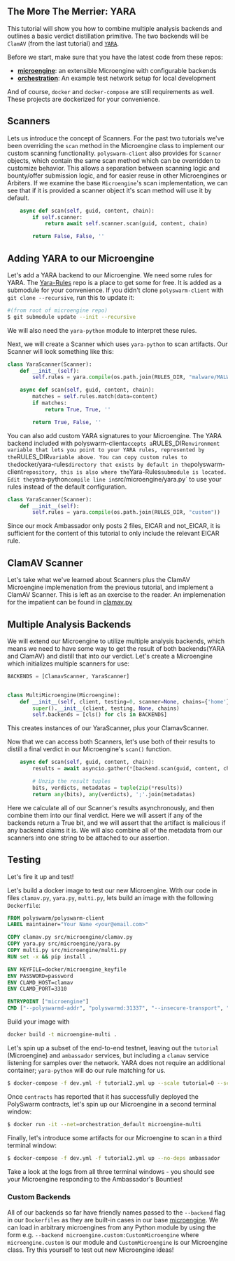 ## The More The Merrier: YARA

This tutorial will show you how to combine multiple analysis backends and outlines a basic verdict distillation primitive.
The two backends will be `ClamAV` (from the last tutorial) and [`YARA`](https://virustotal.github.io/yara/).

Before we start, make sure that you have the latest code from these repos:

* [**microengine**](https://github.com/polyswarm/polyswarm-client/tree/master/src/microengine): an extensible Microengine with configurable backends
* [**orchestration**](https://github.com/polyswarm/orchestration): An example test network setup for local development

And of course, `docker` and `docker-compose` are still requirements as well.
These projects are dockerized for your convenience.

## Scanners

Lets us introduce the concept of Scanners.
For the past two tutorials we've been overriding the `scan` method in the Microengine class to implement our custom scanning functionality.
`polyswarm-client` also provides for `Scanner` objects, which contain the same scan method which can be overridden to customize behavior.
This allows a separation between scanning logic and bounty/offer submission logic, and for easier reuse in other Microengines or Arbiters.
If we examine the base `Microengine`'s scan implementation, we can see that if it is provided a scanner object it's scan method will use it by default.

```py
    async def scan(self, guid, content, chain):
        if self.scanner:
            return await self.scanner.scan(guid, content, chain)

        return False, False, ''
```

## Adding YARA to our Microengine

Let's add a YARA backend to our Microengine.
We need some rules for YARA.
The [Yara-Rules](https://github.com/Yara-Rules/rules) repo is a place to get some for free.
It is added as a submodule for your convenience.
If you didn't clone `polyswarm-client` with `git clone --recursive`, run this to update it:

```sh
#(from root of microengine repo)
$ git submodule update --init --recursive
```

We will also need the `yara-python` module to interpret these rules.

Next, we will create a Scanner which uses `yara-python` to scan artifacts.
Our Scanner will look something like this:

```py
class YaraScanner(Scanner):
    def __init__(self):
        self.rules = yara.compile(os.path.join(RULES_DIR, "malware/MALW_Eicar"))

    async def scan(self, guid, content, chain):
        matches = self.rules.match(data=content)
        if matches:
            return True, True, ''

        return True, False, ''
```

You can also add custom YARA signatures to your Microengine.
The YARA backend included with polyswarm-client` accepts a `RULES_DIR` environment variable that lets you point to your YARA rules, represented by the `RULES_DIR` variable above.
You can copy custom rules to the `docker/yara-rules` directory that exists by default in the `polyswarm-client` repository, this is also where the `Yara-Rules` submodule is located.
Edit the `yara-python` compile line in `src/microengine/yara.py` to use your rules instead of the default configuration. 

```py
class YaraScanner(Scanner):
    def __init__(self):
        self.rules = yara.compile(os.path.join(RULES_DIR, "custom"))
```

Since our mock Ambassador only posts 2 files, EICAR and not_EICAR, it is sufficient for the content of this tutorial to only include the relevant EICAR rule.

## ClamAV Scanner

Let's take what we've learned about Scanners plus the ClamAV Microengine implemenation from the previous tutorial, and implement a ClamAV Scanner.
This is left as an exercise to the reader.
An implemenation for the impatient can be found in [clamav.py](https://github.com/polyswarm/polyswarm-client/blob/master/src/microengine/clamav.py)

## Multiple Analysis Backends

We will extend our Microengine to utilize multiple analysis backends, which means we need to have some way to get the result of both backends(YARA and ClamAV) and distill that into our verdict.
Let's create a Microengine which initializes multiple scanners for use:

```py
BACKENDS = [ClamavScanner, YaraScanner]


class MultiMicroengine(Microengine):
    def __init__(self, client, testing=0, scanner=None, chains={'home'}):
        super().__init__(client, testing, None, chains)
        self.backends = [cls() for cls in BACKENDS]
```

This creates instances of our YaraScanner, plus your ClamavScanner.

Now that we can access both Scanners, let's use both of their results to distill a final verdict in our Microengine's `scan()` function.

```py
    async def scan(self, guid, content, chain):
        results = await asyncio.gather(*[backend.scan(guid, content, chain) for backend in self.backends])

        # Unzip the result tuples
        bits, verdicts, metadatas = tuple(zip(*results))
        return any(bits), any(verdicts), ';'.join(metadatas)
```

Here we calculate all of our Scanner's results asynchronously, and then combine them into our final verdict.
Here we will assert if any of the backends return a True bit, and we will assert that the artifact is malicious if any backend claims it is.
We will also combine all of the metadata from our scanners into one string to be attached to our assertion.

## Testing

Let's fire it up and test!

Let's build a docker image to test our new Microengine. With our code in files `clamav.py`, `yara.py`, `multi.py`, lets build an image with the following `Dockerfile`:

```dockerfile
FROM polyswarm/polyswarm-client
LABEL maintainer="Your Name <your@email.com>"

COPY clamav.py src/microengine/clamav.py
COPY yara.py src/microengine/yara.py
COPY multi.py src/microengine/multi.py
RUN set -x && pip install .

ENV KEYFILE=docker/microengine_keyfile
ENV PASSWORD=password
ENV CLAMD_HOST=clamav
ENV CLAMD_PORT=3310

ENTRYPOINT ["microengine"]
CMD ["--polyswarmd-addr", "polyswarmd:31337", "--insecure-transport", "--testing", "10", "--backend", "multi"]
```

Build your image with
```sh
docker build -t microengine-multi .
```

Let's spin up a subset of the end-to-end testnet, leaving out the `tutorial` (Microengine) and `ambassador` services, but including a `clamav` service listening for samples over the network.
YARA does not require an additional container; `yara-python` will do our rule matching for us.

```sh
$ docker-compose -f dev.yml -f tutorial2.yml up --scale tutorial=0 --scale ambassador=0
```

Once `contracts` has reported that it has successfully deployed the PolySwarm contracts, let's spin up our Microengine in a second terminal window:
```sh
$ docker run -it --net=orchestration_default microengine-multi
```

Finally, let's introduce some artifacts for our Microengine to scan in a third terminal window:
```sh
$ docker-compose -f dev.yml -f tutorial2.yml up --no-deps ambassador
```

Take a look at the logs from all three terminal windows - you should see your Microengine responding to the Ambassador's Bounties!

### Custom Backends

All of our backends so far have friendly names passed to the `--backend` flag in our `Dockerfiles` as they are built-in cases in our base [microengine](https://github.com/polyswarm/polyswarm-client/blob/master/src/microengine/__main__.py).
We can load in arbitrary microengines from any Python module by using the form e.g. `--backend microengine.custom:CustomMicroengine` where `microengine.custom` is our module and `CustomMicroengine` is our Microengine class.
Try this yourself to test out new Microengine ideas!
